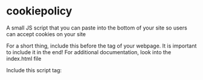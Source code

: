# cookiepolicy
A small JS script that you can paste into the bottom of your site so users can accept cookies on your site

For a short thing, include this before the </body> tag of your webpage. It is important to include it in the end!
For additional documentation, look into the index.html file

Include this script tag:
<script>
		   /*
			* You must include this line when using my plugin:
			* cookiepolicy.js created by Laszlo Levente Mári (twitter.com/noxowe)
			*/
			
			
			
			/* Declare translate variables in the fast and dirty way */
			var text=[], btnText=[], cookieNotice=[], moreInfoText=[], noticeText=[];
			
			/*
			 *	TRANSLATION TIME
			 *  ----------------
			 *  Please include the normal country flag (like en-US) and the first shortcut too (in this case 'en') for better browser support
			 *  So this is the translation skeleton that you can copy and modify:
			 *
			 *  text['en-US'] = 'A cookie notice text';
			 *  text['en'] = text['en-US'];
			 *  
			 *  Anyway, I think you should not modify the us text files
			 *  I included the Hungarian translation everywhere because I use it and as a scheme for you to add your own translation. 
			 *  So if you only want to change to one language and fallback to English, just change hu-HU and hu to your language codes
			 * 
			 *  Also, add your language to the list and remove Hungarian (if you don't want Hungarian translation) 
			 *  otherwise it will fall back to English language.
			 *
			 */
			var supportedLanguages = ['hu', 'hu-HU', 'en-US', 'en'];
			
			text['hu'] = 'Ez az oldal s&uuml;tiket tartalmaz.';
			text['hu-HU'] = text['hu'];
			text['en-US'] = 'This site contains cookies.';
			text['en'] = text['en-US'];
			
			
			btnText['hu'] = 'Elfogadom';
			btnText['hu-HU'] = btnText['hu'];
			btnText['en-US'] = 'I Agree';
			btnText['en'] = btnText['en-US'];
			
			
			noticeText['hu'] = "This site uses cookies – small text files that are placed on your machine to help the site provide a better user experience. In general, cookies are used to retain user preferences, store information for things like shopping carts, and provide anonymised tracking data to third party applications like Google Analytics. As a rule, cookies will make your browsing experience better. However, you may prefer to disable cookies on this site and on others. The most effective way to do this is to disable cookies in your browser. We suggest consulting the Help section of your browser or taking a look at <a href=\"http://www.aboutcookies.org\">the About Cookies website</a> which offers guidance for all modern browsers";
			noticeText['hu-HU'] = noticeText['hu'];
			noticeText['en-US'] = "This site uses cookies – small text files that are placed on your machine to help the site provide a better user experience. In general, cookies are used to retain user preferences, store information for things like shopping carts, and provide anonymised tracking data to third party applications like Google Analytics. As a rule, cookies will make your browsing experience better. However, you may prefer to disable cookies on this site and on others. The most effective way to do this is to disable cookies in your browser. We suggest consulting the Help section of your browser or taking a look at <a href=\"http://www.aboutcookies.org\">the About Cookies website</a> which offers guidance for all modern browsers";
			noticeText['en'] = noticeText['en-US'];
			
			
			moreInfoText['hu'] = 'Info';
			moreInfoText['hu-HU'] = moreInfoText['hu'];
			moreInfoText['en-US'] = 'Info';
			moreInfoText['en'] = moreInfoText['en-US'];
			


function createCookie(e,o,t){if(t){var i=new Date;i.setTime(i.getTime()+24*t*60*60*1e3);var n="; expires="+i.toGMTString()}else var n="";document.cookie=e+"="+o+n+"; path=/"}function readCookie(e){for(var o=e+"=",t=document.cookie.split(";"),i=0;i<t.length;i++){for(var n=t[i];" "==n.charAt(0);)n=n.substring(1,n.length);if(0==n.indexOf(o))return n.substring(o.length,n.length)}return null}function CPModal(){el=document.getElementById("cpoverlay"),el.style.visibility="visible"==el.style.visibility?"hidden":"visible"}function CPAccept(){if("yes"==window.iscookie)console.log("ERROR. How u do dat.");else{{createCookie("CookiePolicyAccepted","yes")}document.getElementById("cookiepolicy").setAttribute("style","display:none;")}}window.iscookie=readCookie("CookiePolicyAccepted");var language=window.navigator.userLanguage||window.navigator.language;supportedLanguages.indexOf(language)>-1||(language="en-US"),console.log(language),cookieNotice["en-US"]='<div style="width: 600px; margin: 100px auto; background-color: #eee; border: 1px solid #000; padding: 15px; text-align: center;"><h1>Cookie Policy</h1><p>'+noticeText[language]+"</p>Click here to [<a href='#' onclick='CPModal()'>close</a>]</div>",cookieNotice.en=cookieNotice["en-US"],cookieNotice["hu-HU"]='<div style="width: 600px; margin: 100px auto; background-color: #eee; border: 1px solid #000; padding: 15px; text-align: center;"><h1>Cookie Policy</h1><p>'+noticeText[language]+"</p>[<a href='#' onclick='CPModal()'>Bezárás</a>]</div>",cookieNotice.hu=cookieNotice["hu-HU"];var cookiecontainer=document.createElement("div");cookiecontainer.setAttribute("id","cookiepolicy"),cookiecontainer.setAttribute("style",'font-size: 1em; line-height: 1.6; font-weight: 400; font-family: HelveticaNeue,"Helvetica Neue",Helvetica,Arial,sans-serif; color: #222; top: 0px; width: 60%; height: 60px; background: #EEE none repeat scroll 0% 0%; border-bottom: 1px solid #C5C2C2; margin: 0px; padding: 0px 20% 0px 20%; position: absolute; display: block; max-width: 100%;');var cookieModal=document.createElement("div");cookieModal.setAttribute("id","cpoverlay"),cookieModal.setAttribute("style","visibility: hidden;position: absolute;left: 0px;top: 0px;width:100%;height:100%;text-align:center;z-index: 1000;"),cookieModal.innerHTML=cookieNotice[language];var insideText=document.createElement("p");insideText.setAttribute("style","display: inline-block;padding: 17px;margin-bottom: 2.5rem;margin-top: 0px;"),insideText.innerHTML=text[language],cookiecontainer.appendChild(insideText);var moreinfo=document.createElement("a");moreinfo.setAttribute("style","float: right; padding: 17px; color: #1EAEDB; cursor: pointer; text-decoration: underline;"),moreinfo.setAttribute("onclick","CPModal()"),moreinfo.innerHTML=moreInfoText[language],cookiecontainer.appendChild(moreinfo);var acceptbtn=document.createElement("a");if(acceptbtn.setAttribute("style","float: right; padding: 17px; color: #1EAEDB; cursor: pointer; text-decoration: underline;"),acceptbtn.setAttribute("onclick","CPAccept()"),acceptbtn.innerHTML=btnText[language],cookiecontainer.appendChild(acceptbtn),"yes"==window.iscookie)console.log("cool, you accepted cookies. Thanks!");else{var body=document.getElementsByTagName("body")[0];body.setAttribute("style","margin:0;padding-top:60px;"),body.appendChild(cookiecontainer),body.appendChild(cookieModal)}
</script>